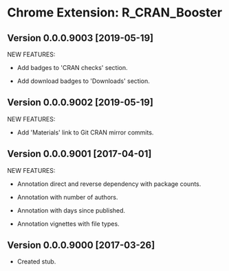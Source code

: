 Chrome Extension: R_CRAN_Booster
================================

## Version 0.0.0.9003 [2019-05-19]

NEW FEATURES:

 * Add badges to 'CRAN checks' section.
 
 * Add download badges to 'Downloads' section.
 

## Version 0.0.0.9002 [2019-05-19]

NEW FEATURES:

 * Add 'Materials' link to Git CRAN mirror commits.


## Version 0.0.0.9001 [2017-04-01]

NEW FEATURES:

 * Annotation direct and reverse dependency with package counts.
 
 * Annotation with number of authors.
 
 * Annotation with days since published.
 
 * Annotation vignettes with file types.


## Version 0.0.0.9000 [2017-03-26]

 * Created stub.
